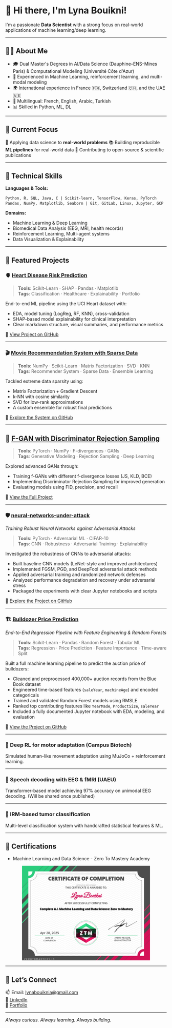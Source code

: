 
# 👋 Hi there, I'm **Lyna Bouikni**!

I'm a passionate **Data Scientist** with a strong focus on real-world applications of machine learning/deep learning. 

---

## 👩‍💻 About Me

- 🎓 Dual Master's Degrees in AI/Data Science (Dauphine–ENS–Mines Paris) & Computational Modeling (Université Côte d'Azur)
- 🧠 Experienced in Machine Learning, reinforcement learning, and multi-modal modeling
- 🌍 International experience in France 🇫🇷, Switzerland 🇨🇭, and the UAE 🇦🇪
- 💬 Multilingual: French, English, Arabic, Turkish
- 📊 Skilled in Python, ML, DL

---

## 🚀 Current Focus

🔭 Applying data science to **real-world problems** 
📚 Building reproducible **ML pipelines** for real-world data
📝 Contributing to open-source & scientific publications

---

## 🧠 Technical Skills

**Languages & Tools:**

```text
Python, R, SQL, Java, C | Scikit-learn, TensorFlow, Keras, PyTorch
Pandas, NumPy, Matplotlib, Seaborn | Git, GitLab, Linux, Jupyter, GCP
```

**Domains:**

- Machine Learning & Deep Learning
- Biomedical Data Analysis (EEG, MRI, health records)
- Reinforcement Learning, Multi-agent systems
- Data Visualization & Explainability

---

## 📂 Featured Projects

### 🫀 [Heart Disease Risk Prediction](https://github.com/LynaBouikni/Heart-Disease-Prediction)  
> **Tools**: Scikit-Learn · SHAP · Pandas · Matplotlib  
> **Tags**: Classification · Healthcare · Explainability · Portfolio

End-to-end ML pipeline using the UCI Heart dataset with:
- EDA, model tuning (LogReg, RF, KNN), cross-validation
- SHAP-based model explainability for clinical interpretation
- Clear markdown structure, visual summaries, and performance metrics

📌 [View Project on GitHub](https://github.com/LynaBouikni/Heart-Disease-Prediction)

------

### 🎬 [Movie Recommendation System with Sparse Data](https://github.com/LynaBouikni/Movie-Recommendation-System-with-Sparse-Data)  
> **Tools**: NumPy · Scikit-Learn · Matrix Factorization · SVD · KNN  
> **Tags**: Recommender System · Sparse Data · Ensemble Learning

Tackled extreme data sparsity using:
- Matrix Factorization + Gradient Descent  
- k-NN with cosine similarity  
- SVD for low-rank approximations  
- A custom ensemble for robust final predictions  

📌 [Explore the System on GitHub](https://github.com/LynaBouikni/Movie-Recommendation-System-with-Sparse-Data)

------

## 🧪 [F-GAN with Discriminator Rejection Sampling](https://github.com/LynaBouikni/F-GAN-with-Discriminator-Rejection-Sampling)  
> **Tools**: PyTorch · NumPy · F-divergences · GANs  
> **Tags**: Generative Modeling · Rejection Sampling · Deep Learning

Explored advanced GANs through:
- Training f-GANs with different f-divergence losses (JS, KLD, BCE)  
- Implementing Discriminator Rejection Sampling for improved generation  
- Evaluating models using FID, precision, and recall  

📌 [View the Full Project](https://github.com/LynaBouikni/F-GAN-with-Discriminator-Rejection-Sampling)

------

### 🛡️ [neural-networks-under-attack](https://github.com/LynaBouikni/neural-networks-under-attack)  
_Training Robust Neural Networks against Adversarial Attacks_  
> **Tools**: PyTorch · Adversarial ML · CIFAR-10  
> **Tags**: CNN · Robustness · Adversarial Training · Explainability

Investigated the robustness of CNNs to adversarial attacks:
- Built baseline CNN models (LeNet-style and improved architectures)
- Implemented FGSM, PGD, and DeepFool adversarial attack methods
- Applied adversarial training and randomized network defenses
- Analyzed performance degradation and recovery under adversarial stress
- Packaged the experiments with clear Jupyter notebooks and scripts

📌 [Explore the Project on GitHub](https://github.com/LynaBouikni/neural-networks-under-attack)

------
### 🏗️ [Bulldozer Price Prediction](https://github.com/LynaBouikni/Bulldozer-Price-Prediction)  
_End-to-End Regression Pipeline with Feature Engineering & Random Forests_  
> **Tools**: Scikit-Learn · Pandas · Random Forest · Tabular ML  
> **Tags**: Regression · Price Prediction · Feature Importance · Time-aware Split

Built a full machine learning pipeline to predict the auction price of bulldozers:
- Cleaned and preprocessed 400,000+ auction records from the Blue Book dataset
- Engineered time-based features (`saleYear`, `machineAge`) and encoded categoricals
- Trained and validated Random Forest models using RMSLE
- Ranked top contributing features like `YearMade`, `ProductSize`, `saleYear`
- Included a fully documented Jupyter notebook with EDA, modeling, and evaluation

📌 [View the Project on GitHub](https://github.com/LynaBouikni/Bulldozer-Price-Prediction)

------

### 🧠 Deep RL for motor adaptation (Campus Biotech)
Simulated human-like movement adaptation using MuJoCo + reinforcement learning.

------

### 🧠 Speech decoding with EEG & fMRI (UAEU)
Transformer-based model achieving 97% accuracy on unimodal EEG decoding. (Will be shared once published)

------

### 🧮 IRM-based tumor classification
Multi-level classification system with handcrafted statistical features & ML.

---

## 🧾 Certifications

- Machine Learning and Data Science - Zero To Mastery Academy

<p align="center">
  <img src="./Zero_to_mastery_DSandML.png" alt="Zero to Mastery Certificate" width="400">
</p>



---

## 🤝 Let’s Connect

📫 Email: [lynabouiknia@gmail.com](mailto:lynabouiknia@gmail.com)  
🔗 [LinkedIn](https://linkedin.com/in/lyna-b-231a41126)  
📁 [Portfolio]()

---

_Always curious. Always learning. Always building._


<!--
**LynaBouikni/LynaBouikni** is a ✨ _special_ ✨ repository because its `README.md` (this file) appears on your GitHub profile.

Here are some ideas to get you started:

- 🔭 I’m currently working on ...
- 🌱 I’m currently learning ...
- 👯 I’m looking to collaborate on ...
- 🤔 I’m looking for help with ...
- 💬 Ask me about ...
- 📫 How to reach me: ...
- 😄 Pronouns: ...
- ⚡ Fun fact: ...
-->
